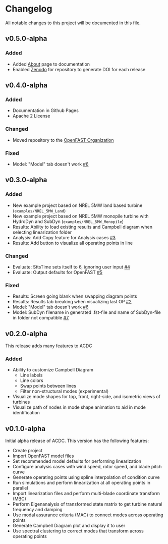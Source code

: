 # Changelog

All notable changes to this project will be documented in this file.

## v0.5.0-alpha

### Added

- Added [About](https://OpenFAST.github.io/acdc/docs/about) page to documentation
- Enabled [Zenodo](https://zenodo.org/) for repository to generate DOI for each release

## v0.4.0-alpha

### Added

- Documentation in Github Pages
- Apache 2 License

### Changed

- Moved repository to the [OpenFAST Organization](https://github.com/OpenFAST/acdc)

### Fixed

- Model: "Model" tab doesn't work [#6](https://github.com/deslaughter/acdc-app/issues/6)

## v0.3.0-alpha

### Added

- New example project based on NREL 5MW land based turbine (`examples/NREL_5MW_Land`)
- New example project based on NREL 5MW monopile turbine with HydroDyn and SubDyn (`examples/NREL_5MW_Monopile`)
- Results: Ability to load existing results and Campbell diagram when selecting linearization folder
- Analysis: Add Copy feature for Analysis cases [#3](https://github.com/deslaughter/acdc-app/issues/3)
- Results: Add button to visualize all operating points in line

### Changed

- Evaluate: SttsTime sets itself to 6, ignoring user input [#4](https://github.com/deslaughter/acdc-app/issues/4)
- Evaluate: Output defaults for OpenFAST [#5](https://github.com/deslaughter/acdc-app/issues/5)

### Fixed

- Results: Screen going blank when swapping diagram points
- Results: Results tab breaking when visualizing last OP [#2](https://github.com/deslaughter/acdc-app/issues/2)
- Model: "Model" tab doesn't work [#6](https://github.com/deslaughter/acdc-app/issues/6)
- Model: SubDyn filename in generated .fst-file and name of SubDyn-file in folder not compatible [#7](https://github.com/deslaughter/acdc-app/issues/7)

## v0.2.0-alpha

This release adds many features to ACDC

### Added

- Ability to customize Campbell Diagram
    - Line labels
    - Line colors
    - Swap points between lines
    - Filter non-structural modes (experimental)
- Visualize mode shapes for top, front, right-side, and isometric views of turbines
- Visualize path of nodes in mode shape animation to aid in mode identification

## v0.1.0-alpha

Initial alpha release of ACDC. This version has the following features:

- Create project
- Import OpenFAST model files
- Set recommended model defaults for performing linearization
- Configure analysis cases with wind speed, rotor speed, and blade pitch curve
- Generate operating points using spline interpolation of condition curve
- Run simulations and perform linearization at all operating points in parallel
- Import linearization files and perform multi-blade coordinate transform (MBC)
- Perform Eigenanalysis of transformed state matrix to get turbine natural frequency and damping
- Use modal assurance criteria (MAC) to connect modes across operating points
- Generate Campbell Diagram plot and display it to user
- Use spectral clustering to correct modes that transform across operating points